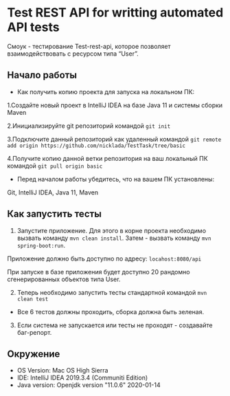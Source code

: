 # Test REST API for writting automated API tests
Смоук - тестирование Test-rest-api, которое позволяет взаимодействовать с ресурсом типа “User”.

## Начало работы

* Как получить копию проекта для запуска на локальном ПК:

1.Создайте новый проект в IntelliJ IDEA на базе Java 11 и системы сборки Maven

2.Инициализируйте git репозиторий командой `git init`

3.Подключите данный репозиторий как удаленный командой `git remote add origin https://github.com/nicklada/TestTask/tree/basic`

4.Получите копию данной ветки репозитория на ваш локальный ПК командой `git pull origin basic`

* Перед началом работы убедитесь, что на вашем ПК установлены:

Git, IntelliJ IDEA, Java 11, Maven

## Как запустить тесты

1. Запустите приложение. Для этого в корне проекта необходимо вызвать команду `mvn clean install`. Затем - вызвать команду `mvn spring-boot:run`.

Приложение должно быть доступно по адресу: `locahost:8080/api`

При запуске в базе приложения будет доступно 20 рандомно сгенерированных объектов типа User.

2. Теперь необходимо запустить тесты стандартной командой `mvn clean test` 

 * Все 6 тестов должны проходить, сборка должна быть зеленая.
 
3. Если система не запускается или тесты не проходят - создавайте баг-репорт.

## Окружение
* OS Version: Mac OS High Sierra
* IDE: IntelliJ IDEA 2019.3.4 (Communiti Edition) 
* Java version: Openjdk version "11.0.6" 2020-01-14



